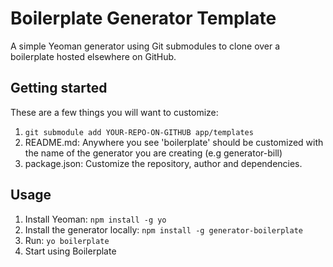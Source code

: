 Boilerplate Generator Template
========================================

A simple Yeoman generator using Git submodules to clone over a boilerplate hosted elsewhere on GitHub.

Getting started
---------------

These are a few things you will want to customize:

1. `git submodule add YOUR-REPO-ON-GITHUB app/templates`
2. README.md: Anywhere you see 'boilerplate' should be customized with the name of the generator you are creating (e.g generator-bill)
3. package.json: Customize the repository, author and dependencies.

Usage
---------------

1. Install Yeoman: `npm install -g yo`
2. Install the generator locally: `npm install -g generator-boilerplate`
3. Run: `yo boilerplate`
4. Start using Boilerplate

